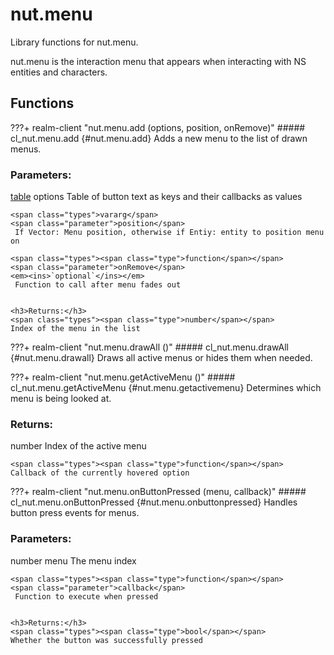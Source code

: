 # nut.menu
Library functions for nut.menu.


nut.menu is the interaction menu that appears when interacting with NS entities and characters.
## Functions
???+ realm-client "<a id=nut.menu.add></a>nut.menu.add (options, position, onRemove)"
    ##### cl_nut.menu.add {#nut.menu.add}
    Adds a new menu to the list of drawn menus.
    <h3>Parameters:</h3>
    <span class="types"><a class="type" href="https://www.lua.org/manual/5.1/manual.html#5.5">table</a></span>
    <span class="parameter">options</span>
     Table of button text as keys and their callbacks as values

    <span class="types">vararg</span>
    <span class="parameter">position</span>
     If Vector: Menu position, otherwise if Entiy: entity to position menu on

    <span class="types"><span class="type">function</span></span>
    <span class="parameter">onRemove</span>
    <em><ins>`optional`</ins></em>
     Function to call after menu fades out


    <h3>Returns:</h3>
    <span class="types"><span class="type">number</span></span>
    Index of the menu in the list



???+ realm-client "<a id=nut.menu.drawAll></a>nut.menu.drawAll ()"
    ##### cl_nut.menu.drawAll {#nut.menu.drawall}
    Draws all active menus or hides them when needed.

???+ realm-client "<a id=nut.menu.getActiveMenu></a>nut.menu.getActiveMenu ()"
    ##### cl_nut.menu.getActiveMenu {#nut.menu.getactivemenu}
    Determines which menu is being looked at.
    <h3>Returns:</h3>
    <span class="types"><span class="type">number</span></span>
    Index of the active menu

    <span class="types"><span class="type">function</span></span>
    Callback of the currently hovered option



???+ realm-client "<a id=nut.menu.onButtonPressed></a>nut.menu.onButtonPressed (menu, callback)"
    ##### cl_nut.menu.onButtonPressed {#nut.menu.onbuttonpressed}
    Handles button press events for menus.
    <h3>Parameters:</h3>
    <span class="types"><span class="type">number</span></span>
    <span class="parameter">menu</span>
     The menu index

    <span class="types"><span class="type">function</span></span>
    <span class="parameter">callback</span>
     Function to execute when pressed


    <h3>Returns:</h3>
    <span class="types"><span class="type">bool</span></span>
    Whether the button was successfully pressed



